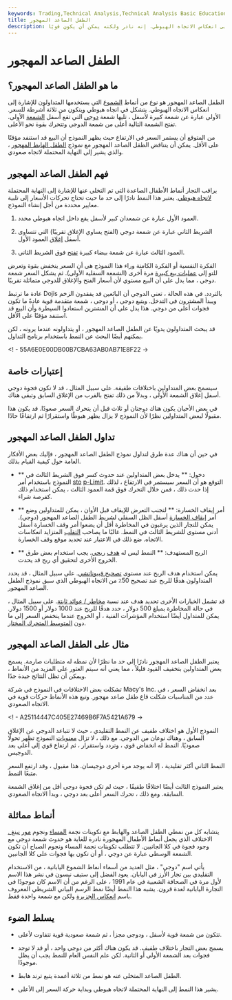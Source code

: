 ```yaml
---
keywords: Trading,Technical Analysis,Technical Analysis Basic Education
title: الطفل الصاعد المهجور
description: الطفل الصاعد المهجور هو نوع من أنماط الشموع التي يستخدمها المتداولون للإشارة إلى انعكاس الاتجاه الهبوطي. إنه نادر ولكنه يمكن أن يكون قويًا.
---
```


# الطفل الصاعد المهجور
## ما هو الطفل الصاعد المهجور؟

الطفل الصاعد المهجور هو نوع من أنماط [الشموع](/candlestick) التي يستخدمها المتداولون للإشارة إلى انعكاس الاتجاه الهبوطي. يتشكل في اتجاه هبوطي ويتكون من ثلاثة أشرطة للسعر. الأولى عبارة عن شمعة كبيرة لأسفل ، تليها شمعة [دوجي](/doji) التي تقع أسفل [الشمعة](/gap) الأولى. تفتح الشمعة التالية أعلى من شمعة الدوجي وتتحرك بقوة نحو الأعلى.

من المتوقع أن يستمر السعر في الارتفاع حيث يظهر النموذج أن البيع قد استنفد مؤقتًا على الأقل. يمكن أن يتناقض الطفل الصاعد المهجور مع نموذج [الطفل الهابط المهجور](/bearish-abandoned-baby) ، والذي يشير إلى النهاية المحتملة لاتجاه صعودي.

## فهم الطفل الصاعد المهجور

يراقب التجار أنماط الأطفال الصاعدة التي تم التخلي عنها للإشارة إلى النهاية المحتملة [لاتجاه هبوطي](/downtrend). يعتبر هذا النمط نادرًا إلى حد ما حيث تحتاج تحركات الأسعار إلى تلبية معايير محددة من أجل إنشاء النموذج.

1. العمود الأول عبارة عن شمعدان كبير لأسفل يقع داخل اتجاه هبوطي محدد.

1. الشريط الثاني عبارة عن شمعة دوجي (الفتح يساوي الإغلاق تقريبًا) التي تتساوى أسفل [إغلاق](/closingprice) العمود الأول.

1. العمود الثالث عبارة عن شمعة بيضاء كبيرة [تفتح](/openingprice) فوق الشريط الثاني.

الفكرة النفسية أو الفكرة الكامنة وراء هذا النموذج هي أن السعر ينخفض بقوة وتعرض للتو إلى [عمليات بيع كبيرة](/sell-off) مرة أخرى (الشمعة السفلية الأولى). ثم يشكل السعر شمعة دوجي ، مما يدل على أن البيع مستوي لأن أسعار الفتح والإغلاق للدوجي متماثلة تقريبًا.

عادة ما ترتبط Dojis بالتردد. في هذه الحالة ، تعني الدوجي أن البائعين قد يفقدون الزخم ويبدأ المشترون في التدخل. ويتبع دوجي ، أو دوجي ، شمعة متقدمة قوية عادةً ما تكون فجوات أعلى من دوجي. هذا يدل على أن المشترين استعادوا السيطرة وأن البيع قد استنفد مؤقتًا على الأقل.

قد يبحث المتداولون يدويًا عن الطفل الصاعد المهجور ، أو يتداولونه عندما يرونه ، لكن يمكنهم أيضًا البحث عن النمط باستخدام برنامج التداول.

<! - 55A6E0E00DB00B7CBA63AB0AB71E8F22 ->

## إعتبارات خاصة

سيسمح بعض المتداولين باختلافات طفيفة. على سبيل المثال ، قد لا تكون فجوة دوجي أسفل إغلاق الشمعة الأولى ، وبدلاً من ذلك تفتح بالقرب من الإغلاق السابق وتبقى هناك.

في بعض الأحيان يكون هناك دوجتان أو ثلاث قبل أن يتحرك السعر صعودًا. قد يكون هذا مقبولًا لبعض المتداولين نظرًا لأن النموذج لا يزال يظهر هبوطًا واستقرارًا ثم ارتفاعًا حادًا.

## تداول الطفل الصاعد المهجور

في حين أن هناك عدة طرق لتداول نموذج الطفل الصاعد المهجور ، فإليك بعض الأفكار العامة حول كيفية القيام بذلك.

- ** دخول: ** يدخل بعض المتداولين عند حدوث كسر فوق الشريط الثالث في النموذج باستخدام أمر [sto](/stop-limitorder) [p-Limit](/stop-limitorder). التوقع هو أن السعر سيستمر في الارتفاع ، لذلك إذا حدث ذلك ، فمن خلال التحرك فوق قمة العمود الثالث ، يمكن استخدام ذلك كفرصة شراء.

- ** أمر إيقاف الخسارة: ** لتجنب التعرض للإيقاف قبل الأوان ، يمكن للمتداولين وضع أمر [إيقاف الخسارة](/stop-lossorder) أسفل الظل السفلي لشريط الطفل الصاعد المهجور (دوجي). يمكن للتجار الذين يرغبون في المخاطرة أقل أن يضعوا أمر وقف الخسارة أسفل أدنى مستوى للشريط الثالث في النمط. غالبًا ما يصاحب [التقلب](/volatility) المتزايد انعكاسات الاتجاه. ضع ذلك في الاعتبار عند تحديد موقع وقف الخسارة.

- ** الربح المستهدف: ** النمط ليس له [هدف](/profit-target) [ربحي](/profit-target). يجب استخدام بعض طرق الخروج الأخرى لتحقيق أي ربح قد يحدث.

يمكن استخدام هدف الربح عند مستوى [تصحيح فيبوناتشي](/fibonacciretracement). على سبيل المثال ، قد يحدد المتداولون هدفًا للربح عند تصحيح 50٪ من الاتجاه الهبوطي الذي سبق نموذج الطفل الصاعد المهجور.

قد تشمل الخيارات الأخرى تحديد هدف عند نسبة [مخاطر / عوائد ثابتة](/riskrewardratio). على سبيل المثال ، في حالة المخاطرة بمبلغ 500 دولار ، حدد هدفًا للربح عند 1000 دولار أو 1500 دولار. يمكن للمتداول أيضًا استخدام المؤشرات الفنية ، أو الخروج عندما ينخفض السعر إلى ما دون [المتوسط المتحرك المختار](/movingaverage).

## مثال على الطفل الصاعد المهجور

يعتبر الطفل الصاعد المهجور نادرًا إلى حد ما نظرًا لأن نمطه له متطلبات صارمة. يسمح بعض المتداولين بتخفيف القيود قليلاً ، مما يعني أنه سيتم العثور على المزيد من الأنماط ، ويمكن أن تظل النتائج جيدة جدًا.

تشكلت بعض الاختلافات في النموذج في شركة Macy's Inc. بعد انخفاض السعر ، في عدد من المناسبات شكلت قاع طفل صاعد مهجور. وتبع هذه الأنماط حركات قوية في الاتجاه الصعودي.

<! - A25114447C405E27469B6F7A5421A679 ->

النموذج الأول هو اختلاف طفيف عن النمط التقليدي ، حيث لا تتباعد الدوجي عن الإغلاق السابق ، وهناك نوعان من الدوجي. مع ذلك ، لا تزال [معنويات](/marketsentiment) النموذج تظهر تحولًا صعوديًا. النمط له انخفاض قوي ، وتردد واستقرار ، ثم ارتفاع قوي إلى أعلى بعد الدوجيس.

النمط الثاني أكثر تقليدية ، إلا أنه يوجد مرة أخرى دوجيسان. هذا مقبول ، وقد ارتفع السعر متبعًا النمط.

يعتبر النموذج الثالث أيضًا اختلافًا طفيفًا ، حيث لم تكن فجوة دوجي أقل من إغلاق الشمعة السابقة. ومع ذلك ، تحرك السعر أعلى بعد دوجي ، وبدأ الاتجاه الصعودي.

## أنماط مماثلة

يتشابه كل من نمطي الطفل الصاعد والهابط مع تكوينات نجمة [المساء](/eveningstar) ونجوم [مور](/morningstar) [نينغ .](/morningstar) الاختلاف الذي يجعل أنماط الأطفال المهجورة نادرة للغاية هو حدوث شمعة دوجي مع وجود فجوة في كلا الجانبين. لا تتطلب تكوينات نجمة المساء ونجوم الصباح أن تكون الشمعة الوسطى عبارة عن دوجي ، أو أن تكون بها فجوات على كلا الجانبين.

يأتي اسم "دوجي" ، مثل العديد من أسماء أنماط الشموع اليابانية ، من الاستخدام التقليدي بين تجار الأرز في اليابان. يعود الفضل إلى ستيف نيسون في نشر هذا الاسم لأول مرة في الصحافة الشعبية في عام 1991 ، على الرغم من أن الاسم كان موجودًا في التجارة اليابانية لعدة قرون. يشبه هذا النمط أيضًا نمط الرسم البياني الشريطي المعروف باسم [انعكاس الجزيرة](/islandreversal) ولكن مع شمعة واحدة فقط.

## يسلط الضوء

- تتكون من شمعة قوية لأسفل ، ودوجي مجزأ ، ثم شمعة صعودية قوية تتفاوت لأعلى.

- يسمح بعض التجار باختلاف طفيف. قد يكون هناك أكثر من دوجي واحد ، أو قد لا توجد فجوات بعد الشمعة الأولى أو الثانية. لكن علم النفس العام للنمط يجب أن يظل موجودًا.

- الطفل الصاعد المتخلى عنه هو نمط من ثلاثة أعمدة يتبع ترند هابط.

- يشير هذا النمط إلى النهاية المحتملة لاتجاه هبوطي وبداية حركة السعر إلى الأعلى.

